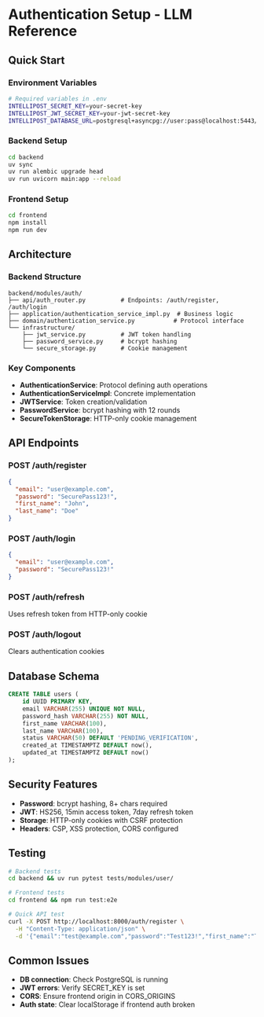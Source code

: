 # Authentication Setup - LLM Reference

## Quick Start

### Environment Variables
```bash
# Required variables in .env
INTELLIPOST_SECRET_KEY=your-secret-key
INTELLIPOST_JWT_SECRET_KEY=your-jwt-secret-key
INTELLIPOST_DATABASE_URL=postgresql+asyncpg://user:pass@localhost:5443/db
```

### Backend Setup
```bash
cd backend
uv sync
uv run alembic upgrade head
uv run uvicorn main:app --reload
```

### Frontend Setup
```bash
cd frontend
npm install
npm run dev
```

## Architecture

### Backend Structure
```
backend/modules/auth/
├── api/auth_router.py          # Endpoints: /auth/register, /auth/login
├── application/authentication_service_impl.py  # Business logic
├── domain/authentication_service.py           # Protocol interface
└── infrastructure/
    ├── jwt_service.py          # JWT token handling
    ├── password_service.py     # bcrypt hashing
    └── secure_storage.py       # Cookie management
```

### Key Components
- **AuthenticationService**: Protocol defining auth operations
- **AuthenticationServiceImpl**: Concrete implementation
- **JWTService**: Token creation/validation
- **PasswordService**: bcrypt hashing with 12 rounds
- **SecureTokenStorage**: HTTP-only cookie management

## API Endpoints

### POST /auth/register
```json
{
  "email": "user@example.com",
  "password": "SecurePass123!",
  "first_name": "John",
  "last_name": "Doe"
}
```

### POST /auth/login
```json
{
  "email": "user@example.com",
  "password": "SecurePass123!"
}
```

### POST /auth/refresh
Uses refresh token from HTTP-only cookie

### POST /auth/logout
Clears authentication cookies

## Database Schema
```sql
CREATE TABLE users (
    id UUID PRIMARY KEY,
    email VARCHAR(255) UNIQUE NOT NULL,
    password_hash VARCHAR(255) NOT NULL,
    first_name VARCHAR(100),
    last_name VARCHAR(100),
    status VARCHAR(50) DEFAULT 'PENDING_VERIFICATION',
    created_at TIMESTAMPTZ DEFAULT now(),
    updated_at TIMESTAMPTZ DEFAULT now()
);
```

## Security Features
- **Password**: bcrypt hashing, 8+ chars required
- **JWT**: HS256, 15min access token, 7day refresh token
- **Storage**: HTTP-only cookies with CSRF protection
- **Headers**: CSP, XSS protection, CORS configured

## Testing
```bash
# Backend tests
cd backend && uv run pytest tests/modules/user/

# Frontend tests
cd frontend && npm run test:e2e

# Quick API test
curl -X POST http://localhost:8000/auth/register \
  -H "Content-Type: application/json" \
  -d '{"email":"test@example.com","password":"Test123!","first_name":"Test","last_name":"User"}'
```

## Common Issues
- **DB connection**: Check PostgreSQL is running
- **JWT errors**: Verify SECRET_KEY is set
- **CORS**: Ensure frontend origin in CORS_ORIGINS
- **Auth state**: Clear localStorage if frontend auth broken
